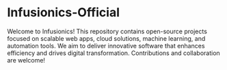 # Infusionics-Official
Welcome to Infusionics! This repository contains open-source projects focused on scalable web apps, cloud solutions, machine learning, and automation tools. We aim to deliver innovative software that enhances efficiency and drives digital transformation. Contributions and collaboration are welcome!
